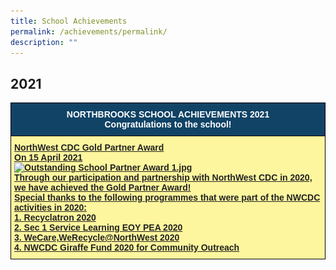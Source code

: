 ```yaml
---
title: School Achievements
permalink: /achievements/permalink/
description: ""
---
```

2021
----

<style type="text/css">
.tg  {border-collapse:collapse;border-spacing:0;}
.tg td{border-color:black;border-style:solid;border-width:1px;font-family:Arial, sans-serif;font-size:14px;
  overflow:hidden;padding:10px 5px;word-break:normal;}
.tg th{border-color:black;border-style:solid;border-width:1px;font-family:Arial, sans-serif;font-size:14px;
  font-weight:normal;overflow:hidden;padding:10px 5px;word-break:normal;}
.tg .tg-ub1b{background-color:#FDF69E;color:#222;font-weight:bold;text-align:left;text-decoration:underline;vertical-align:top}
.tg .tg-2px7{background-color:#104366;color:#FFF;font-weight:bold;text-align:center;vertical-align:middle}
</style>
<table class="tg">
<thead>
  <tr>
    <th class="tg-2px7"><span style="font-weight:bold;color:#FFF;background-color:#104366">NORTHBROOKS SCHOOL ACHIEVEMENTS 2021</span><br><span style="font-weight:bold;color:#FFF;background-color:#104366">Congratulations to the school!</span></th>
  </tr>
</thead>
<tbody>
  <tr>
    <td class="tg-ub1b">NorthWest CDC Gold Partner Award<br>On 15 April 2021<br><img src="![](/images/Outstanding%20School%20Partner%20Award%201.jpg)" alt="Outstanding School Partner Award 1.jpg" width="494" height="409"><br>Through our participation and partnership with NorthWest CDC in 2020, we have achieved the Gold Partner Award!<br>Special thanks to the following programmes that were part of the NWCDC activities in 2020: <br>1. Recyclatron 2020<br>2. Sec 1 Service Learning EOY PEA 2020<br>3. WeCare,WeRecycle@NorthWest 2020<br>4. NWCDC Giraffe Fund 2020 for Community Outreach</td>
  </tr>
</tbody>
</table>